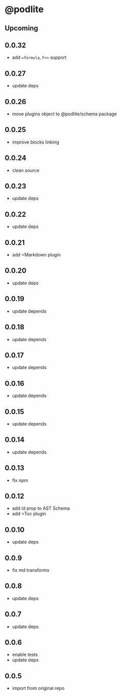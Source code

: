 # @podlite

## Upcoming

## 0.0.32

- add `=formula`, `F<>` support

## 0.0.27

- update deps

## 0.0.26

- move plugins object to @podlite/schema package

## 0.0.25

- improve blocks linking

## 0.0.24

- clean source

## 0.0.23

- update deps

## 0.0.22

- update deps

## 0.0.21

- add =Markdown plugin

## 0.0.20

- update deps

## 0.0.19

- update depends

## 0.0.18

- update depends

## 0.0.17

- update depends

## 0.0.16

- update depends

## 0.0.15

- update depends

## 0.0.14

- update depends

## 0.0.13

- fix npm

## 0.0.12

- add id prop to AST Schema
- add =Toc plugin

## 0.0.10

- update deps

## 0.0.9

- fix md transforms

## 0.0.8

- update deps

## 0.0.7

- update deps

## 0.0.6

- enable tests
- update deps

## 0.0.5

- import from original repo
